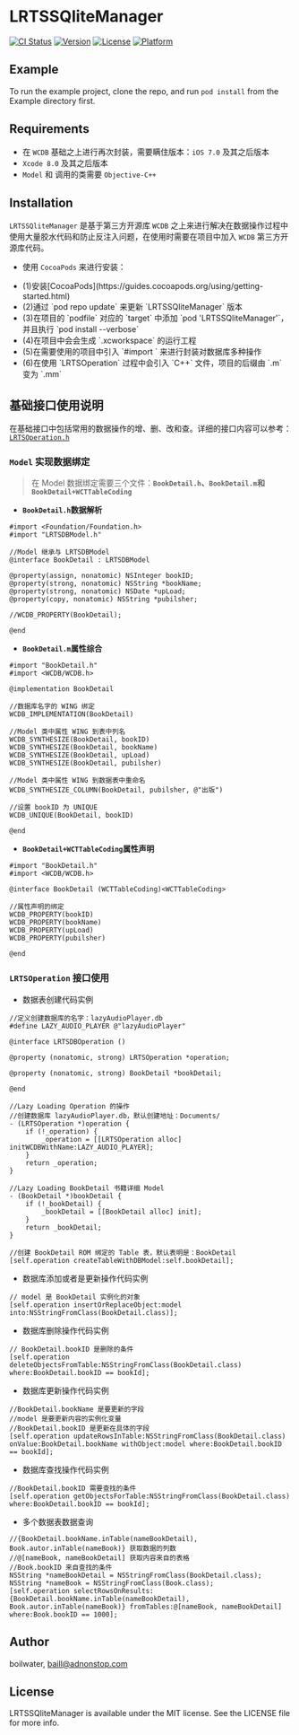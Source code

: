 # LRTSSQliteManager

[![CI Status](http://img.shields.io/travis/boilwater/LRTSSQliteManager.svg?style=flat)](https://travis-ci.org/boilwater/LRTSSQliteManager)
[![Version](https://img.shields.io/cocoapods/v/LRTSSQliteManager.svg?style=flat)](http://cocoapods.org/pods/LRTSSQliteManager)
[![License](https://img.shields.io/cocoapods/l/LRTSSQliteManager.svg?style=flat)](http://cocoapods.org/pods/LRTSSQliteManager)
[![Platform](https://img.shields.io/cocoapods/p/LRTSSQliteManager.svg?style=flat)](http://cocoapods.org/pods/LRTSSQliteManager)

## Example

To run the example project, clone the repo, and run `pod install` from the Example directory first.

## Requirements

* 在 `WCDB` 基础之上进行再次封装，需要瞒住版本：`iOS 7.0` 及其之后版本
* `Xcode 8.0` 及其之后版本
* `Model` 和 调用的类需要 `Objective-C++`

## Installation

`LRTSSQliteManager` 是基于第三方开源库 `WCDB` 之上来进行解决在数据操作过程中使用大量胶水代码和防止反注入问题，在使用时需要在项目中加入 `WCDB` 第三方开源库代码。

* 使用 `CocoaPods` 来进行安装：
<ul>
<li>(1)安装[CocoaPods](https://guides.cocoapods.org/using/getting-started.html)</li>
<li>(2)通过 `pod repo update` 来更新 `LRTSSQliteManager` 版本</li>
<li>(3)在项目的 `podfile` 对应的 `target` 中添加 `pod 'LRTSSQliteManager'`，并且执行 `pod install --verbose`</li>
<li>(4)在项目中会会生成 `.xcworkspace` 的运行工程</li>
<li>(5)在需要使用的项目中引入 `#import <LRTSSQliteManager/LRTSOperation>` 来进行封装对数据库多种操作</li>
<li>(6)在使用 `LRTSOperation` 过程中会引入 `C++` 文件，项目的后缀由 `.m` 变为 `.mm`</li>
</ul>

## 基础接口使用说明

在基础接口中包括常用的数据操作的增、删、改和查。详细的接口内容可以参考：[`LRTSOperation.h`](https://github.com/lazyaudio/LRTSSQliteManager/blob/master/LRTSSQliteManager/Classes/SqliteOperation/LRTSOperation.h)

### `Model` 实现数据绑定

> 在 Model 数据绑定需要三个文件：**`BookDetail.h`、`BookDetail.m`和`BookDetail+WCTTableCoding`**

* **`BookDetail.h`数据解析**

```objc
#import <Foundation/Foundation.h>
#import "LRTSDBModel.h"

//Model 继承与 LRTSDBModel 
@interface BookDetail : LRTSDBModel

@property(assign, nonatomic) NSInteger bookID;
@property(strong, nonatomic) NSString *bookName;
@property(strong, nonatomic) NSDate *upLoad;
@property(copy, nonatomic) NSString *pubilsher;

//WCDB_PROPERTY(BookDetail);

@end
```

* **`BookDetail.m`属性综合**

```objc
#import "BookDetail.h"
#import <WCDB/WCDB.h>

@implementation BookDetail

//数据库名字的 WING 绑定
WCDB_IMPLEMENTATION(BookDetail)

//Model 类中属性 WING 到表中列名
WCDB_SYNTHESIZE(BookDetail, bookID)
WCDB_SYNTHESIZE(BookDetail, bookName)
WCDB_SYNTHESIZE(BookDetail, upLoad)
WCDB_SYNTHESIZE(BookDetail, pubilsher)

//Model 类中属性 WING 到数据表中重命名 
WCDB_SYNTHESIZE_COLUMN(BookDetail, pubilsher, @"出版")

//设置 bookID 为 UNIQUE 
WCDB_UNIQUE(BookDetail, bookID)

@end
```

* **`BookDetail+WCTTableCoding`属性声明**

```objc
#import "BookDetail.h"
#import <WCDB/WCDB.h>

@interface BookDetail (WCTTableCoding)<WCTTableCoding>

//属性声明的绑定
WCDB_PROPERTY(bookID)
WCDB_PROPERTY(bookName)
WCDB_PROPERTY(upLoad)
WCDB_PROPERTY(pubilsher)

@end
```


### `LRTSOperation` 接口使用

* 数据表创建代码实例

```objc
//定义创建数据库的名字：lazyAudioPlayer.db
#define LAZY_AUDIO_PLAYER @"lazyAudioPlayer"

@interface LRTSDBOperation ()

@property (nonatomic, strong) LRTSOperation *operation;

@property (nonatomic, strong) BookDetail *bookDetail;

@end

//Lazy Loading Operation 的操作
//创建数据库 lazyAudioPlayer.db，默认创建地址：Documents/
- (LRTSOperation *)operation {
    if (!_operation) {
        _operation = [[LRTSOperation alloc] initWCDBWithName:LAZY_AUDIO_PLAYER];
    }
    return _operation;
}

//Lazy Loading BookDetail 书籍详细 Model
- (BookDetail *)bookDetail {
    if (!_bookDetail) {
        _bookDetail = [[BookDetail alloc] init];
    }
    return _bookDetail;
}

//创建 BookDetail ROM 绑定的 Table 表，默认表明是：BookDetail
[self.operation createTableWithDBModel:self.bookDetail];
```

* 数据库添加或者是更新操作代码实例

```objc
// model 是 BookDetail 实例化的对象
[self.operation insertOrReplaceObject:model into:NSStringFromClass(BookDetail.class)];
```


* 数据库删除操作代码实例

```objc
// BookDetail.bookID 是删除的条件
[self.operation deleteObjectsFromTable:NSStringFromClass(BookDetail.class) where:BookDetail.bookID == bookId];
```


* 数据库更新操作代码实例

```objc
//BookDetail.bookName 是要更新的字段
//model 是要更新内容的实例化变量
//BookDetail.bookID 是更新在具体的字段
[self.operation updateRowsInTable:NSStringFromClass(BookDetail.class) onValue:BookDetail.bookName withObject:model where:BookDetail.bookID == bookId];
```


* 数据库查找操作代码实例

```objc
//BookDetail.bookID 需要查找的条件
[self.operation getObjectsForTable:NSStringFromClass(BookDetail.class) where:BookDetail.bookID == bookId];
```

* 多个数据表数据查询

```objc
//{BookDetail.bookName.inTable(nameBookDetail), Book.autor.inTable(nameBook)} 获取数据的列数
//@[nameBook, nameBookDetail] 获取内容来自的表格
//Book.bookID 来自查找的条件
NSString *nameBookDetail = NSStringFromClass(BookDetail.class);
NSString *nameBook = NSStringFromClass(Book.class);
[self.operation selectRowsOnResults:{BookDetail.bookName.inTable(nameBookDetail), Book.autor.inTable(nameBook)} fromTables:@[nameBook, nameBookDetail] where:Book.bookID == 1000];
```


## Author

boilwater, baill@adnonstop.com

## License

LRTSSQliteManager is available under the MIT license. See the LICENSE file for more info.
